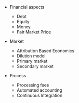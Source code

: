 * Financial aspects
  * Debt
  * Equity
  * Money
  * Fair Market Price

* Market
  * Attribution Based Economics
  * Dilution model
  * Primary market
  * Secondary market

* Process
  * Processing fees
  * Automated accounting
  * Continuous Integration

